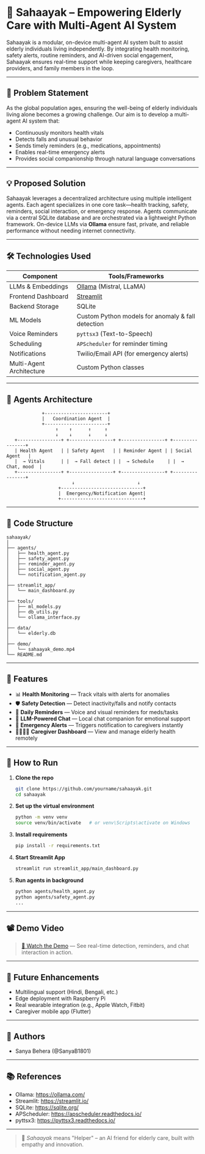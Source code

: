 # 🧠 Sahaayak – Empowering Elderly Care with Multi-Agent AI System

Sahaayak is a modular, on-device multi-agent AI system built to assist elderly individuals living independently. By integrating health monitoring, safety alerts, routine reminders, and AI-driven social engagement, Sahaayak ensures real-time support while keeping caregivers, healthcare providers, and family members in the loop.

---

## 🧩 Problem Statement

As the global population ages, ensuring the well-being of elderly individuals living alone becomes a growing challenge. Our aim is to develop a multi-agent AI system that:

- Continuously monitors health vitals
- Detects falls and unusual behavior
- Sends timely reminders (e.g., medications, appointments)
- Enables real-time emergency alerts
- Provides social companionship through natural language conversations

---

## 💡 Proposed Solution

Sahaayak leverages a decentralized architecture using multiple intelligent agents. Each agent specializes in one core task—health tracking, safety, reminders, social interaction, or emergency response. Agents communicate via a central SQLite database and are orchestrated via a lightweight Python framework. On-device LLMs via **Ollama** ensure fast, private, and reliable performance without needing internet connectivity.

---

## 🛠️ Technologies Used

| Component              | Tools/Frameworks                                |
|------------------------|--------------------------------------------------|
| LLMs & Embeddings      | [Ollama](https://ollama.com/) (Mistral, LLaMA)  |
| Frontend Dashboard     | [Streamlit](https://streamlit.io/)              |
| Backend Storage        | SQLite                                           |
| ML Models              | Custom Python models for anomaly & fall detection |
| Voice Reminders        | `pyttsx3` (Text-to-Speech)                      |
| Scheduling             | `APScheduler` for reminder timing               |
| Notifications          | Twilio/Email API (for emergency alerts)         |
| Multi-Agent Architecture | Custom Python classes                          |

---

## 🤖 Agents Architecture

```
             +-----------------------+
             |   Coordination Agent  |
             +-----------------------+
                  ↑    ↑      ↑     ↑
                  ↓    ↓      ↓     ↓
   +----------------+ +----------------+ +----------------+ +----------------+
   | Health Agent   | | Safety Agent   | | Reminder Agent | | Social Agent   |
   |  → Vitals      | |  → Fall detect | |  → Schedule     | |  → Chat, mood  |
   +----------------+ +----------------+ +----------------+ +----------------+
                        ↓                       ↓
                   +------------------------------+
                   |  Emergency/Notification Agent|
                   +------------------------------+
```

---

## 🧾 Code Structure

```
sahaayak/
│
├── agents/
│   ├── health_agent.py
│   ├── safety_agent.py
│   ├── reminder_agent.py
│   ├── social_agent.py
│   └── notification_agent.py
│
├── streamlit_app/
│   └── main_dashboard.py
│
├── tools/
│   ├── ml_models.py
│   ├── db_utils.py
│   └── ollama_interface.py
│
├── data/
│   └── elderly.db
│
├── demo/
│   └── sahaayak_demo.mp4
└── README.md
```

---

## 🧪 Features

- 📊 **Health Monitoring** — Track vitals with alerts for anomalies
- 🛡️ **Safety Detection** — Detect inactivity/falls and notify contacts
- 🔔 **Daily Reminders** — Voice and visual reminders for meds/tasks
- 💬 **LLM-Powered Chat** — Local chat companion for emotional support
- 🚨 **Emergency Alerts** — Triggers notification to caregivers instantly
- 👨‍👩‍👧‍👦 **Caregiver Dashboard** — View and manage elderly health remotely

---

## 🚀 How to Run

1. **Clone the repo**
   ```bash
   git clone https://github.com/yourname/sahaayak.git
   cd sahaayak
   ```

2. **Set up the virtual environment**
   ```bash
   python -m venv venv
   source venv/bin/activate   # or venv\Scripts\activate on Windows
   ```

3. **Install requirements**
   ```bash
   pip install -r requirements.txt
   ```

4. **Start Streamlit App**
   ```bash
   streamlit run streamlit_app/main_dashboard.py
   ```

5. **Run agents in background**
   ```bash
   python agents/health_agent.py
   python agents/safety_agent.py
   ...
   ```

---

## 📽️ Demo Video

> [🎥 Watch the Demo](https://drive.google.com/file/d/1T-uyMfjaExkw5u9rpcV3G7RWpVk1P1WD/view?usp=sharing) — See real-time detection, reminders, and chat interaction in action.

---

## 📌 Future Enhancements

- Multilingual support (Hindi, Bengali, etc.)
- Edge deployment with Raspberry Pi
- Real wearable integration (e.g., Apple Watch, Fitbit)
- Caregiver mobile app (Flutter)

---

## 🙌 Authors

- Sanya Behera (@SanyaB1801)

---

## 📚 References

- Ollama: https://ollama.com/
- Streamlit: https://streamlit.io/
- SQLite: https://sqlite.org/
- APScheduler: https://apscheduler.readthedocs.io/
- pyttsx3: https://pyttsx3.readthedocs.io/

---

> 💙 *Sahaayak* means "Helper" – an AI friend for elderly care, built with empathy and innovation.
```
